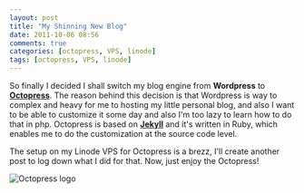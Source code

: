 ```yaml
---
layout: post
title: "My Shinning New Blog"
date: 2011-10-06 08:56
comments: true
categories: [octopress, VPS, linode] 
tags: [octopress, VPS, linode]
---
```

So finally I decided I shall switch my blog engine from **Wordpress** to **[Octopress](http://octopress.org)**. The reason behind this decision is that Wordpress is way to complex and heavy for me to hosting my little personal blog, and also I want to be able to customize it some day and also I'm too lazy to learn how to do that in php. Octopress is based on **[Jekyll](http://jekyllrb.com)** and it's written in Ruby, which enables me to do the customization at the source code level.

The setup on my Linode VPS for Octopress is a brezz, I'll create another post to log down what I did for that. Now, just enjoy the Octopress!

![Octopress logo](http://octopress.org/images/logo.png)
